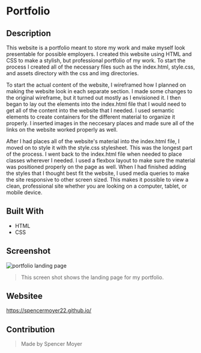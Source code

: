 # Portfolio

## Description
This website is a portfolio meant to store my work and make myself look presentable for possible employers. I created this website using HTML and CSS to make a stylish, but professional portfolio of my work. To start the process I created all of the necessary files such as the index.html, style.css, and assets directory with the css and img directories.

To start the actual content of the website, I wireframed how I planned on making the website look in each separate section. I made some changes to the original wireframe, but it turned out mostly as I envisioned it. I then began to lay out the elements into the index.html file that I would need to get all of the content into the website that I needed. I used semantic elements to create containers for the different material to organize it properly. I inserted images in the neccesary places and made sure all of the links on the website worked properly as well.

After I had places all of the website's material into the index.html file, I moved on to style it with the style.css stylesheet. This was the longest part of the process. I went back to the index.html file when needed to place classes wherever I needed. I used a flexbox layout to make sure the material was positioned properly on the page as well. When I had finished adding the styles that I thought best fit the website, I used media queries to make the site responsive to other screen sized. This makes it possible to view a clean, professional site whether you are looking on a computer, tablet, or mobile device.

## Built With
* HTML
* CSS

## Screenshot
![portfolio landing page](assets/img/landing-page.png)
> This screen shot shows the landing page for my portfolio.

## Websitee
https://spencermoyer22.github.io/

## Contribution
> Made by Spencer Moyer
